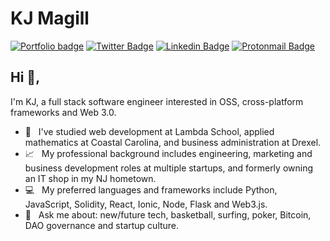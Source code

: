 # KJ Magill
[![Portfolio badge](https://img.shields.io/badge/Portfolio-kjmagill.com-358af2.svg)](https://kjmagill.com) [![Twitter Badge](https://img.shields.io/badge/-@kjmagill-1ca0f1?style=flat-square&labelColor=1ca0f1&logo=twitter&logoColor=white&link=https://twitter.com/kjmagill)](https://twitter.com/kjmagill) [![Linkedin Badge](https://img.shields.io/badge/-kjmagill-blue?style=flat-square&logo=Linkedin&logoColor=white&link=https://www.linkedin.com/in/kjmagill/)](https://www.linkedin.com/in/kjmagill/) [![Protonmail Badge](https://img.shields.io/badge/-kjmagill@protonmail.com-494949?style=flat-square&logo=Protonmail&logoColor=white&link=mailto:kjmagill@protonmail.com)](mailto:kjmagill@protonmail.com)

## Hi 👋, 
I'm KJ, a full stack software engineer interested in OSS, cross-platform frameworks and Web 3.0.

- 🏫 &nbsp; I've studied web development at Lambda School, applied mathematics at Coastal Carolina, and business administration at Drexel.
- 📈 &nbsp; My professional background includes engineering, marketing and business development roles at multiple startups, and formerly owning an IT shop in my NJ hometown.
- 💻 &nbsp; My preferred languages and frameworks include Python, JavaScript, Solidity, React, Ionic, Node, Flask and Web3.js.
- 💬 &nbsp; Ask me about: new/future tech, basketball, surfing, poker, Bitcoin, DAO governance and startup culture.

